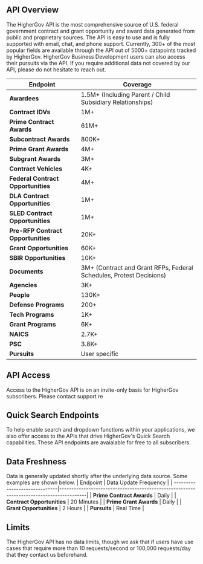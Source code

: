 ## API Overview
The HigherGov API is the most comprehensive source of U.S. federal government contract and grant opportunity and award data generated from public and proprietary sources.  The API is easy to use and is fully supported with email, chat, and phone support.  Currently, 300+ of the most popular fields are available through the API out of 5000+ datapoints tracked by HigherGov. HigherGov Business Development users can also access their pursuits via the API. If you require additional data not covered by our API, please do not hesitate to reach out.  

| Endpoint                            | Coverage                                                                                |
| ------------------------------|-----------------------------------------------------------------------------------------|
| **Awardees**                        | 1.5M+ (Including Parent / Child Subsidiary Relationships) |
| **Contract IDVs**                  | 1M+ |
| **Prime Contract Awards**          | 61M+ |
| **Subcontract Awards**            | 800K+ |
| **Prime Grant Awards**            | 4M+ |
| **Subgrant Awards**            | 3M+ |
| **Contract Vehicles**            | 4K+|
| **Federal Contract Opportunities**        | 4M+|
| **DLA Contract Opportunities**        | 1M+|
| **SLED Contract Opportunities**        | 1M+|
| **Pre-RFP Contract Opportunities** | 20K+|
| **Grant Opportunities**           | 60K+|
| **SBIR Opportunities**           | 10K+|
| **Documents**                     | 3M+ (Contract and Grant RFPs, Federal Schedules, Protest Decisions)|
| **Agencies**                      | 3K+ |
| **People**                      | 130K+ |
| **Defense Programs**               | 200+|
| **Tech Programs**               | 1K+|
| **Grant Programs**                | 6K+ |
| **NAICS**                     | 2.7K+ |
| **PSC**                       | 3.8K+ |
| **Pursuits**                      | User specific |

## API Access
Access to the HigherGov API is on an invite-only basis for HigherGov subscribers. Please contact support re

## Quick Search Endpoints
To help enable search and dropdown functions within your applications, we also offer access to the APIs that drive HigherGov's Quick Search capabilities.  These API endpoints are avaialable for free to all subscribers.

## Data Freshness
Data is generally updated shortly after the underlying data source.  Some examples are shown below. 
| Endpoint                            | Data Update Frequency                      |
| ------------------------------|-----------------------------------------------------------------------------------------|
| **Prime Contract Awards**                  | Daily |
| **Contract Opportunities**   | 20 Minutes |
| **Prime Grant Awards**     | Daily |
| **Grant Opportunities**    | 2 Hours |
| **Pursuits**               | Real Time |


## Limits
The HigherGov API has no data limits, though we ask that if users have use cases that require more than 10 requests/second or 100,000 requests/day that they contact us beforehand.
